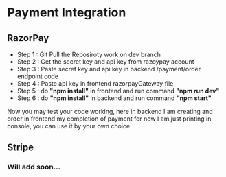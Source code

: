 # Payment Integration


<h2>RazorPay</h2>
<div>
  <ul>
    <li>Step 1 : Git Pull the Reposiroty work on dev branch</li>
    <li>Step 2 : Get the secret key and api key from razoypay account</li>
    <li>Step 3 : Paste secret key and api key in backend /payment/order endpoint code</li>
    <li>Step 4 : Paste api key in frontend razorpayGateway file</li>
    <li>Step 5 : do <b>"npm install"</b> in frontend and run command <b>"npm run dev"</b> </li>
    <li>Step 6 : do <b>"npm install"</b> in backend and run command <b>"npm start"</b> </li>
  </ul>
    Now you may test your code working, here in backend I am creating and order in frontend my completion of payment for now I am just printing in console, you can use it by your own choice
</div>
  
<h2>Stripe</h2>
<div>
  <h3>Will add soon...</h3>
</div>
